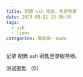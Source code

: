 ```yaml
---
title: 配置 ssh 密匙，免密登录
date: 2020-05-21 13:38:36
tags: 
  - ssh
  - liunx
categories: 服务端--node
---
```


记录 配置 ssh 密匙登录服务器。
<!-- more -->

测试密匙 （0）